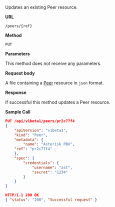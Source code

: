 Updates an existing Peer resource.

**URL**

`/peers/{ref}`

**Method**

`PUT`

**Parameters**

This method does not receive any parameters.

**Request body**

A file containing a [Peer](/configuration/peers) resource in `json` format.

**Response**

If successful this method updates a Peer resource.

**Sample Call**

```json
PUT /api/v1beta1/peers/pr2c77f4
{
	"apiVersion": "v1beta1",
	"kind": "Peer",
	"metadata": {
		"name": "Asterisk PBX",
    "ref": "pr2c77f4"
	},
	"spec": {
		"credentials": {
			"username": "ast",
			"secret": "1234"
		}
	}
}

HTTP/1.1 200 OK
{ "status": "200", "Successful request" }
```
